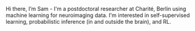 Hi there, I’m Sam - I'm a postdoctoral researcher at Charité, Berlin using machine learning for neuroimaging data. I'm interested in self-supervised learning, probabilistic inference (in and outside the brain), and RL.


<!---
SamGijsen/SamGijsen is a ✨ special ✨ repository because its `README.md` (this file) appears on your GitHub profile.
You can click the Preview link to take a look at your changes.
--->
